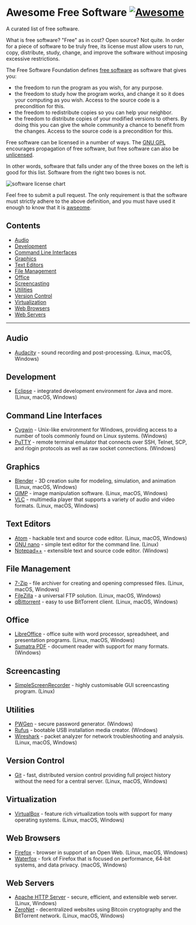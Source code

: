 # Awesome Free Software [![Awesome](https://cdn.rawgit.com/sindresorhus/awesome/d7305f38d29fed78fa85652e3a63e154dd8e8829/media/badge.svg)](https://github.com/sindresorhus/awesome)
A curated list of free software.

What is free software? "Free" as in cost? Open source? Not quite. In order for a piece of software to be truly free, its license must allow users to run, copy, distribute, study, change, and improve the software without imposing excessive restrictions.

The Free Software Foundation defines [free software](https://www.gnu.org/philosophy/free-sw.html) as software that gives you:

- the freedom to run the program as you wish, for any purpose.
- the freedom to study how the program works, and change it so it does your computing as you wish. Access to the source code is a precondition for this. 
- the freedom to redistribute copies so you can help your neighbor.
- the freedom to distribute copies of your modified versions to others. By doing this you can give the whole community a chance to benefit from the changes. Access to the source code is a precondition for this.

Free software can be licensed in a number of ways. The [GNU GPL](https://en.wikipedia.org/wiki/GNU_General_Public_License) encourages propagation of free software, but free software can also be [unlicensed](http://unlicense.org/).

In other words, software that falls under any of the three boxes on the left is good for this list. Software from the right two boxes is not.

![software license chart](https://upload.wikimedia.org/wikipedia/commons/thumb/3/38/Software-license-classification-mark-webbink.svg/799px-Software-license-classification-mark-webbink.svg.png)

Feel free to submit a pull request. The only requirement is that the software must strictly adhere to the above definition, and you must have used it enough to know that it is [awseome](https://github.com/sindresorhus/awesome/blob/master/awesome.md).

## Contents
  - [Audio](#audio)
  - [Development](#development)
  - [Command Line Interfaces](#command-line-interfaces)
  - [Graphics](#graphics)
  - [Text Editors](#text-editors)
  - [File Management](#file-management)
  - [Office](#office)
  - [Screencasting](#screencasting)
  - [Utilities](#utilities)
  - [Version Control](#version-control)
  - [Virtualization](#virtualization)
  - [Web Browsers](#web-browsers)
  - [Web Servers](#web-servers)
  
---

## Audio
  - [Audacity](http://www.audacityteam.org/) - sound recording and post-processing. (Linux, macOS, Windows)

## Development
  - [Eclipse](https://www.eclipse.org/) - integrated development environment for Java and more. (Linux, macOS, Windows)

## Command Line Interfaces
  - [Cygwin](http://cygwin.com/) - Unix-like environment for Windows, providing access to a number of tools commonly found on Linux systems. (Windows)
  - [PuTTY](http://www.chiark.greenend.org.uk/~sgtatham/putty/) - remote terminal emulator that connects over SSH, Telnet, SCP, and rlogin protocols as well as raw socket connections. (Windows)

## Graphics
  - [Blender](https://www.blender.org/) - 3D creation suite for modeling, simulation, and animation (Linux, macOS, Windows)
  - [GIMP](http://www.gimp.org/) - image manipulation software. (Linux, macOS, Windows)
  - [VLC](http://www.videolan.org/vlc/) - multimedia player that supports a variety of audio and video formats. (Linux, macOS, Windows)

## Text Editors
 - [Atom](https://atom.io/) - hackable text and source code editor. (Linux, macOS, Windows)
 - [GNU nano](https://www.nano-editor.org/) - simple text editor for the command line. (Linux)
 - [Notepad++](https://notepad-plus-plus.org/) - extensible text and source code editor. (Windows)

## File Management
  - [7-Zip](http://7-zip.org/) - file archiver for creating and opening compressed files. (Linux, macOS, Windows)
  - [FileZilla](https://filezilla-project.org/) - a universal FTP solution. (Linux, macOS, Windows)
  - [qBittorrent](http://qbittorrent.org/) - easy to use BitTorrent client. (Linux, macOS, Windows)

## Office
  - [LibreOffice](https://www.libreoffice.org/) - office suite with word processor, spreadsheet, and presentation programs. (Linux, macOS, Windows)
  - [Sumatra PDF](http://sumatrapdfreader.org/free-pdf-reader.html) - document reader with support for many formats. (Windows)

## Screencasting
  - [SimpleScreenRecorder](http://www.maartenbaert.be/simplescreenrecorder/) - highly customisable GUI screencasting program. (Linux)

## Utilities
  - [PWGen](http://pwgen-win.sourceforge.net/) - secure password generator. (Windows)
  - [Rufus](http://rufus.akeo.ie/) - bootable USB installation media creator. (Windows)
  - [Wireshark](https://www.wireshark.org/) - packet analyzer for network troubleshooting and analysis. (Linux, macOS, Windows)

## Version Control
  - [Git](https://git-scm.com/) - fast, distributed version control providing full project history without the need for a central server. (Linux, macOS, Windows)
  
## Virtualization
  - [VirtualBox](https://www.virtualbox.org/) - feature rich virtualization tools with support for many operating systems. (Linux, macOS, Windows)

## Web Browsers
  - [Firefox](https://mozilla.org/firefox) - browser in support of an Open Web. (Linux, macOS, Windows)
  - [Waterfox](https://www.waterfoxproject.org/) - fork of Firefox that is focused on performance, 64-bit systems, and data privacy. (macOS, Windows)

## Web Servers
  - [Apache HTTP Server](https://httpd.apache.org/) - secure, efficient, and extensible web server. (Linux, Windows)
  - [ZeroNet](https://zeronet.io/) - decentralized websites using Bitcoin cryptography and the BitTorrent network. (Linux, macOS, Windows)
